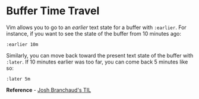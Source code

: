 # Buffer Time Travel

Vim allows you to go to an *earlier* text state for a buffer with
`:earlier`. For instance, if you want to see the state of the buffer from 10
minutes ago:

```
:earlier 10m
```

Similarly, you can move back toward the present text state of the buffer
with `:later`. If 10 minutes earlier was too far, you can come back 5
minutes like so:

```
:later 5m
```

**Reference** - [Josh Branchaud's TIL](https://raw.githubusercontent.com/jbranchaud/til/master/vim/buffer-time-travel.md)
